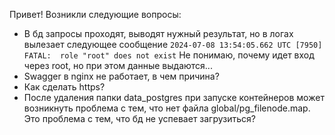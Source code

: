 Привет! Возникли следующие вопросы:
- В бд запросы проходят, выводят нужный результат, но в логах вылезает следующее сообщение ```2024-07-08 13:54:05.662 UTC [7950] FATAL:  role "root" does not exist``` Не понимаю, почему идет вход через root, но при этом данные выдаются...
- Swagger в nginx не работает, в чем причина?
- Как сделать https?
- После удаления папки data_postgres при запуске контейнеров может возникнуть проблема с тем, что нет файла global/pg_filenode.map. Это проблема с тем, что бд не успевает загрузиться?